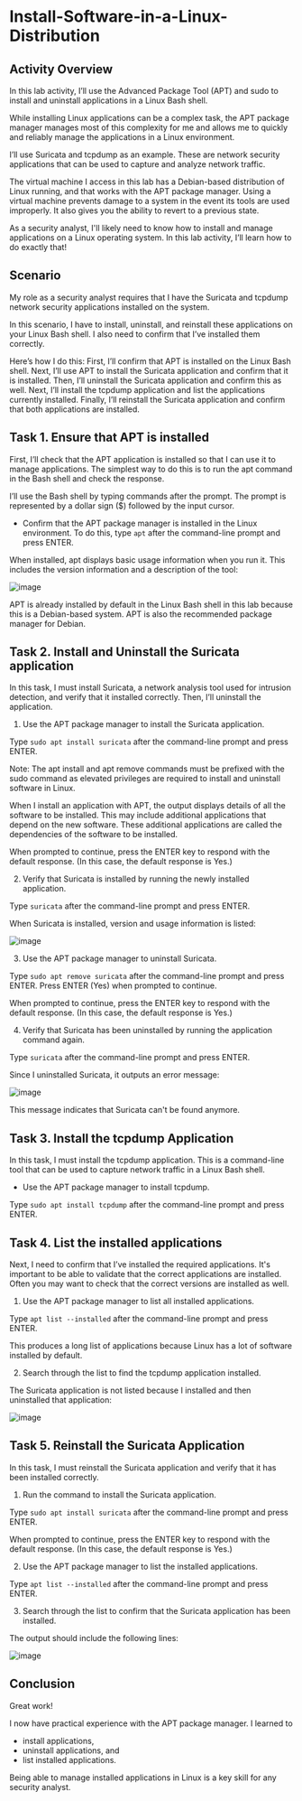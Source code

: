 # Install-Software-in-a-Linux-Distribution

<h2>Activity Overview</h2>

In this lab activity, I’ll use the Advanced Package Tool (APT) and sudo to install and uninstall applications in a Linux Bash shell. 

While installing Linux applications can be a complex task, the APT package manager manages most of this complexity for me and allows me to quickly and reliably manage the applications in a Linux environment.

I’ll use Suricata and tcpdump as an example. These are network security applications that can be used to capture and analyze network traffic.

The virtual machine I access in this lab has a Debian-based distribution of Linux running, and that works with the APT package manager. Using a virtual machine prevents damage to a system in the event its tools are used improperly. It also gives you the ability to revert to a previous state.

As a security analyst, I'll likely need to know how to install and manage applications on a Linux operating system. In this lab activity, I’ll learn how to do exactly that!

<h2>Scenario</h2>

My role as a security analyst requires that I have the Suricata and tcpdump network security applications installed on the system.

In this scenario, I have to install, uninstall, and reinstall these applications on your Linux Bash shell. I also need to confirm that I’ve installed them correctly.

Here’s how I do this: First, I’ll confirm that APT is installed on the Linux Bash shell. Next, I’ll use APT to install the Suricata application and confirm that it is installed. Then, I’ll uninstall the Suricata application and confirm this as well. Next, I’ll install the tcpdump application and list the applications currently installed. Finally, I’ll reinstall the Suricata application and confirm that both applications are installed.

<h2>Task 1. Ensure that APT is installed</h2>

First, I’ll check that the APT application is installed so that I can use it to manage applications. The simplest way to do this is to run the apt command in the Bash shell and check the response.

I’ll use the Bash shell by typing commands after the prompt. The prompt is represented by a dollar sign ($) followed by the input cursor.

- Confirm that the APT package manager is installed in the Linux environment. To do this, type ```apt``` after the command-line prompt and press ENTER.
  
When installed, apt displays basic usage information when you run it. This includes the version information and a description of the tool:

![image](https://github.com/n8som/Install-Software-in-a-Linux-Distribution/assets/110139109/d2933849-9e2b-4109-a924-3d66a6a5f3b6)

APT is already installed by default in the Linux Bash shell in this lab because this is a Debian-based system. APT is also the recommended package manager for Debian.

<h2>Task 2. Install and Uninstall the Suricata application</h2>

In this task, I must install Suricata, a network analysis tool used for intrusion detection, and verify that it installed correctly. Then, I’ll uninstall the application.

1. Use the APT package manager to install the Suricata application.

Type ```sudo apt install suricata``` after the command-line prompt and press ENTER.

Note: The apt install and apt remove commands must be prefixed with the sudo command as elevated privileges are required to install and uninstall software in Linux.

When I install an application with APT, the output displays details of all the software to be installed. This may include additional applications that depend on the new software. These additional applications are called the dependencies of the software to be installed.

When prompted to continue, press the ENTER key to respond with the default response. (In this case, the default response is Yes.)

2. Verify that Suricata is installed by running the newly installed application.

Type ```suricata``` after the command-line prompt and press ENTER.

When Suricata is installed, version and usage information is listed:

![image](https://github.com/n8som/Install-Software-in-a-Linux-Distribution/assets/110139109/7062de79-d039-424b-a387-904a9274dd88)

3. Use the APT package manager to uninstall Suricata.

Type ```sudo apt remove suricata``` after the command-line prompt and press ENTER. Press ENTER (Yes) when prompted to continue.

When prompted to continue, press the ENTER key to respond with the default response. (In this case, the default response is Yes.)

4. Verify that Suricata has been uninstalled by running the application command again.

Type ```suricata``` after the command-line prompt and press ENTER.

Since I uninstalled Suricata, it outputs an error message:

![image](https://github.com/n8som/Install-Software-in-a-Linux-Distribution/assets/110139109/4ec842ad-261d-4e6e-adf3-4e57ce035c22)

This message indicates that Suricata can't be found anymore.

<h2>Task 3. Install the tcpdump Application</h2>

In this task, I must install the tcpdump application. This is a command-line tool that can be used to capture network traffic in a Linux Bash shell.

- Use the APT package manager to install tcpdump.

Type ```sudo apt install tcpdump``` after the command-line prompt and press ENTER.

<h2>Task 4. List the installed applications</h2>

Next, I need to confirm that I’ve installed the required applications. It's important to be able to validate that the correct applications are installed. Often you may want to check that the correct versions are installed as well.

1. Use the APT package manager to list all installed applications.

Type ```apt list --installed``` after the command-line prompt and press ENTER.

This produces a long list of applications because Linux has a lot of software installed by default.

2. Search through the list to find the tcpdump application installed.

The Suricata application is not listed because I installed and then uninstalled that application:

![image](https://github.com/n8som/Install-Software-in-a-Linux-Distribution/assets/110139109/9ca8d7bf-2ca7-4296-8227-83bd464371c8)

<h2>Task 5. Reinstall the Suricata Application</h2>

In this task, I must reinstall the Suricata application and verify that it has been installed correctly.

1. Run the command to install the Suricata application.

Type ```sudo apt install suricata``` after the command-line prompt and press ENTER.

When prompted to continue, press the ENTER key to respond with the default response. (In this case, the default response is Yes.)

2. Use the APT package manager to list the installed applications.

Type ```apt list --installed``` after the command-line prompt and press ENTER.

3. Search through the list to confirm that the Suricata application has been installed.
   
The output should include the following lines:

![image](https://github.com/n8som/Install-Software-in-a-Linux-Distribution/assets/110139109/a5f14bf2-0e19-4feb-851e-ad6a013aee9b)

<h2>Conclusion</h2>

Great work!

I now have practical experience with the APT package manager. I learned to

- install applications,
- uninstall applications, and
- list installed applications.
  
Being able to manage installed applications in Linux is a key skill for any security analyst.

